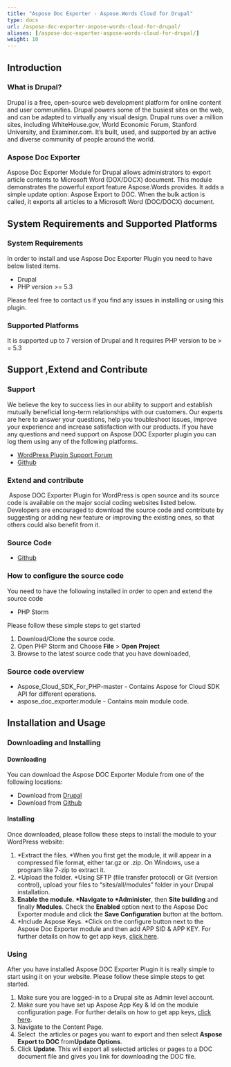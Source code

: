 ```yaml
---
title: "Aspose Doc Exporter - Aspose.Words Cloud for Drupal"
type: docs
url: /aspose-doc-exporter-aspose-words-cloud-for-drupal/
aliases: [/aspose-doc-exporter-aspose-words-cloud-for-drupal/]
weight: 10
---
```


## Introduction
### What is Drupal?
Drupal is a free, open-source web development platform for online content and user communities. Drupal powers some of the busiest sites on the web, and can be adapted to virtually any visual design. Drupal runs over a million sites, including WhiteHouse.gov, World Economic Forum, Stanford University, and Examiner.com. It’s built, used, and supported by an active and diverse community of people around the world.
### Aspose Doc Exporter
Aspose Doc Exporter Module for Drupal allows administrators to export article contents to Microsoft Word (DOX/DOCX) document. This module demonstrates the powerful export feature Aspose.Words provides. It adds a simple update option: Aspose Export to DOC. When the bulk action is called, it exports all articles to a Microsoft Word (DOC/DOCX) document.
## System Requirements and Supported Platforms
### System Requirements
In order to install and use Aspose Doc Exporter Plugin you need to have below listed items.

- Drupal
- PHP version >= 5.3

Please feel free to contact us if you find any issues in installing or using this plugin.
### Supported Platforms
It is supported up to 7 version of Drupal and It requires PHP version to be > = 5.3
## Support ,Extend and Contribute
### Support
We believe the key to success lies in our ability to support and establish mutually beneficial long-term relationships with our customers. Our experts are here to answer your questions, help you troubleshoot issues, improve your experience and increase satisfaction with our products. If you have any questions and need support on Aspose DOC Exporter plugin you can log them using any of the following platforms.

- [WordPress Plugin Support Forum](https://www.drupal.org/project/aspose_doc_exporter/)
- [Github](https://github.com/asposeforcloud/Aspose_Cloud_for_Drupal/issues)
### Extend and contribute
 Aspose DOC Exporter Plugin for WordPress is open source and its source code is available on the major social coding websites listed below. Developers are encouraged to download the source code and contribute by suggesting or adding new feature or improving the existing ones, so that others could also benefit from it.
### Source Code
- [Github](https://github.com/asposeforcloud/Aspose_Cloud_for_WordPress)
### How to configure the source code
You need to have the following installed in order to open and extend the source code

- PHP Storm

Please follow these simple steps to get started

1. Download/Clone the source code.
1. Open PHP Storm and Choose **File** > **Open Project**
1. Browse to the latest source code that you have downloaded,
### Source code overview
- Aspose_Cloud_SDK_For_PHP-master - Contains Aspose for Cloud SDK API for different operations.
- aspose_doc_exporter.module - Contains main module code.
## Installation and Usage
### Downloading and Installing
#### Downloading
You can download the Aspose DOC Exporter Module from one of the following locations:

- Download from [Drupal](https://www.drupal.org/project/aspose_doc_exporter/)
- Download from [Github](https://github.com/asposeforcloud/Aspose_Cloud_for_Drupal/releases/tag/1.0)
#### Installing
Once downloaded, please follow these steps to install the module to your WordPress website:

1. \*Extract the files. \*When you first get the module, it will appear in a compressed file format, either tar.gz or .zip. On Windows, use a program like 7-zip to extract it.
1. \*Upload the folder. \*Using SFTP (file transfer protocol) or Git (version control), upload your files to “sites/all/modules” folder in your Drupal installation.
1. **Enable the module. \*Navigate to \*Administer**, then **Site building** and finally **Modules**. Check the **Enabled** option next to the Aspose Doc Exporter module and click the **Save Configuration** button at the bottom.
1. \*Include Aspose Keys. \*Click on the configure button next to the Aspose Doc Exporter module and then add APP SID & APP KEY. For further details on how to get app keys, [click here](http://www.aspose.com/docs/display/rest/Creating+a+New+App+and+Getting+App+Key).
### Using
After you have installed Aspose DOC Exporter Plugin it is really simple to start using it on your website. Please follow these simple steps to get started.

1. Make sure you are logged-in to a Drupal site as Admin level account.
1. Make sure you have set up Aspose App Key & Id on the module configuration page. For further details on how to get app keys, [click here](http://www.aspose.com/docs/display/rest/Creating+a+New+App+and+Getting+App+Key).
1. Navigate to the Content Page.
1. Select  the articles or pages you want to export and then select **Aspose Export to DOC** from**Update Options**.
1. Click **Update**.
   This will export all selected articles or pages to a DOC document file and gives you link for downloading the DOC file.
